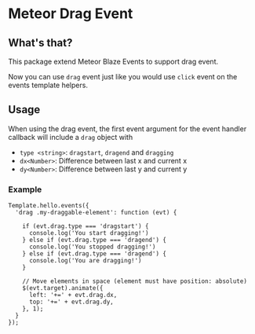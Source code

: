 # Meteor Drag Event

## What's that?

This package extend Meteor Blaze Events to support drag event.

Now you can use `drag` event just like you would use `click` event on the events template helpers.

## Usage

When using the drag event, the first event argument for the event handler callback will include a `drag` object with
 - `type <string>`: `dragstart`, `dragend` and `dragging`
 - `dx<Number>`: Difference between last x and current x
 - `dy<Number>`: Difference between last y and current y

### Example
```
Template.hello.events({
  'drag .my-draggable-element': function (evt) {

    if (evt.drag.type === 'dragstart') {
      console.log('You start dragging!')
    } else if (evt.drag.type === 'dragend') {
      console.log('You stopped dragging!')
    } else if (evt.drag.type === 'dragend') {
      console.log('You are dragging!')
    }

    // Move elements in space (element must have position: absolute)
    $(evt.target).animate({
      left: '+=' + evt.drag.dx,
      top: '+=' + evt.drag.dy,
    }, 1);
  }
});
```
